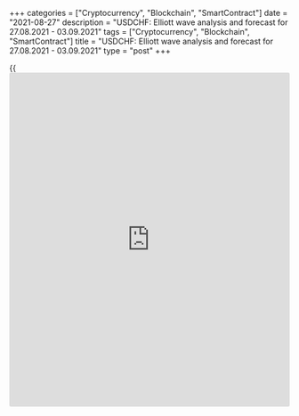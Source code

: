 +++
categories = ["Cryptocurrency", "Blockchain", "SmartContract"]
date = "2021-08-27"
description = "USDCHF: Elliott wave analysis and forecast for 27.08.2021 - 03.09.2021"
tags = ["Cryptocurrency", "Blockchain", "SmartContract"]
title = "USDCHF: Elliott wave analysis and forecast for 27.08.2021 - 03.09.2021"
type = "post"
+++

{{<iframe id="large-banner" src="https://www.bounty.group/#slide=10.0" width="100%" height="600" scrolling="no" style="border: 0px solid rgb(216, 221, 230); border-radius: 3px;">}}

2021-08-27

2021-08-27

USDCHF: Elliott wave analysis and forecast for 27.08.2021 –
03.09.2021Alex Geuta

 **Main scenario:** consider long positions from corrections above the
level of 0.9096 with a target of 0.9370 – 0.9473.

 **Alternative scenario:** breakout and consolidation below the level of
0.9096 will allow the pair to continue declining to the levels of 0.9016
– 0.8921.

 **Analysis:** Daily chart: presumably, the descending first wave of
larger degree (1) of 5 was formed and an ascending correction is now
developing as second wave (2) of 5. There's wave C of (2) developing on
the H4 chart, with wave i of C formed and a corrective wave ii of C
completed as part of it. The third wave iii of C appears to be forming
on the H1 chart, with wave of smaller degree (i) of iii and wave (ii) of
iii completed, and wave (iii) of iii developing as part of it. If the
presumption is correct, the pair will continue to rise to the levels of
0.9370 – 0.9473. The level of 0.9096 is critical in this scenario. Its
breakout will allow the pair to continue falling to the levels of 0.9016
– 0.8921.

* * *

* * *

## Price chart of USDCHF in real time mode

The content of this article reflects the author’s opinion and does not
necessarily reflect the official position of LiteForex. The material
published on this page is provided for informational purposes only and
should not be considered as the provision of investment advice for the
purposes of Directive 2004/39/EC.

Rate this article:

{{value}}

( {{count}} {{title}} )